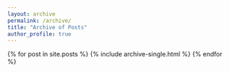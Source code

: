 ```yaml
---
layout: archive
permalink: /archive/
title: "Archive of Posts"
author_profile: true
---
```



{% for post in site.posts %}
  {% include archive-single.html %}
{% endfor %}

